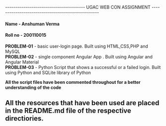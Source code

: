 ---------------------------------------- UGAC WEB CON ASSIGNMENT ---------------------------------------------------
#### Name - Anshuman Verma 
#### Roll no - 200110015 

**PROBLEM-01** - basic user-login page. Built using HTML,CSS,PHP and MySQL <br />
**PROBLEM-02** - single component Angular App . Built using Angular and Angular Material <br />
**PROBLEM-03** - Python Script that shows a successful or a failed login. Built using Python and SQLite library of Python <br />

**All the script files have been commented throughout for a better understanding of the code** <br />


All the resources that have been used are placed in the README.md file of the respective directiories.
-------------------------------------------------------------------------------------------------------------------
